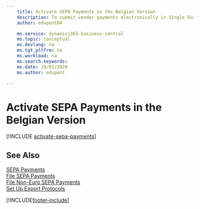 ```yaml
---
    title: Activate SEPA Payments in the Belgian Version
    description: To submit vendor payments electronically in Single Euro Payments Area (SEPA) ISO 20022 payment format, you must set up prerequisites for enabling SEPA payments.
    author: edupont04

    ms.service: dynamics365-business-central
    ms.topic: conceptual
    ms.devlang: na
    ms.tgt_pltfrm: na
    ms.workload: na
    ms.search.keywords:
    ms.date: 10/01/2020
    ms.author: edupont

---
```

# Activate SEPA Payments in the Belgian Version

[!INCLUDE [activate-sepa-payments](../includes/BENL/activate-sepa-payments.md)]

## See Also  

[SEPA Payments](sepa-payments.md)  
[File SEPA Payments](how-to-file-sepa-payments.md)  
[File Non-Euro SEPA Payments](how-to-file-non-euro-sepa-payments.md)  
[Set Up Export Protocols](how-to-set-up-export-protocols.md)  


[!INCLUDE[footer-include](../../includes/footer-banner.md)]